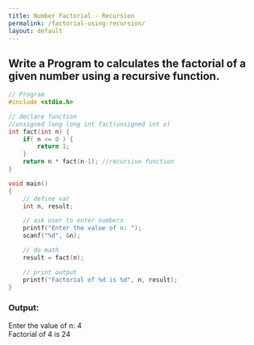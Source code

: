 ```yaml
---
title: Number Factorial - Recursion
permalink: /factorial-using-recursion/
layout: default
---
```


## Write a Program to calculates the factorial of a given number using a recursive function.

``` c
// Program
#include <stdio.h>

// declare function
//unsigned long long int fact(unsigned int x)
int fact(int n) {
    if( n <= 0 ) {
        return 1;
    }
    return n * fact(n-1); //recursive function
}

void main()
{
    // define var
    int n, result;

    // ask user to enter numbers
    printf("Enter the value of n: ");
    scanf("%d", &n);

    // do math
    result = fact(n);

    // print output
    printf("Factorial of %d is %d", n, result);
}
```

### Output: <br/> 
Enter the value of n: 4 <br/>
Factorial of 4 is 24 <br/>